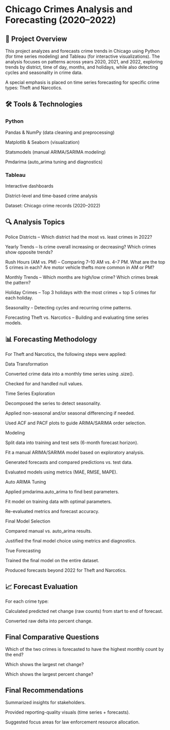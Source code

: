 # Chicago Crimes Analysis and Forecasting (2020–2022)
## 📌 Project Overview

This project analyzes and forecasts crime trends in Chicago using Python (for time series modeling) and Tableau (for interactive visualizations). The analysis focuses on patterns across years 2020, 2021, and 2022, exploring trends by district, time of day, months, and holidays, while also detecting cycles and seasonality in crime data.

A special emphasis is placed on time series forecasting for specific crime types: Theft and Narcotics.

## 🛠️ Tools & Technologies

### Python

Pandas & NumPy (data cleaning and preprocessing)

Matplotlib & Seaborn (visualization)

Statsmodels (manual ARIMA/SARIMA modeling)

Pmdarima (auto_arima tuning and diagnostics)

### Tableau

Interactive dashboards

District-level and time-based crime analysis

Dataset: Chicago crime records (2020–2022)

## 🔍 Analysis Topics

Police Districts – Which district had the most vs. least crimes in 2022?

Yearly Trends – Is crime overall increasing or decreasing? Which crimes show opposite trends?

Rush Hours (AM vs. PM) – Comparing 7–10 AM vs. 4–7 PM. What are the top 5 crimes in each? Are motor vehicle thefts more common in AM or PM?

Monthly Trends – Which months are high/low crime? Which crimes break the pattern?

Holiday Crimes – Top 3 holidays with the most crimes + top 5 crimes for each holiday.

Seasonality – Detecting cycles and recurring crime patterns.

Forecasting Theft vs. Narcotics – Building and evaluating time series models.

## 📊 Forecasting Methodology

For Theft and Narcotics, the following steps were applied:

Data Transformation

Converted crime data into a monthly time series using .size().

Checked for and handled null values.

Time Series Exploration

Decomposed the series to detect seasonality.

Applied non-seasonal and/or seasonal differencing if needed.

Used ACF and PACF plots to guide ARIMA/SARIMA order selection.

Modeling

Split data into training and test sets (6-month forecast horizon).

Fit a manual ARIMA/SARIMA model based on exploratory analysis.

Generated forecasts and compared predictions vs. test data.

Evaluated models using metrics (MAE, RMSE, MAPE).

Auto ARIMA Tuning

Applied pmdarima.auto_arima to find best parameters.

Fit model on training data with optimal parameters.

Re-evaluated metrics and forecast accuracy.

Final Model Selection

Compared manual vs. auto_arima results.

Justified the final model choice using metrics and diagnostics.

True Forecasting

Trained the final model on the entire dataset.

Produced forecasts beyond 2022 for Theft and Narcotics.

## 📈 Forecast Evaluation

For each crime type:

Calculated predicted net change (raw counts) from start to end of forecast.

Converted raw delta into percent change.

## Final Comparative Questions

Which of the two crimes is forecasted to have the highest monthly count by the end?

Which shows the largest net change?

Which shows the largest percent change?

## Final Recommendations

Summarized insights for stakeholders.

Provided reporting-quality visuals (time series + forecasts).

Suggested focus areas for law enforcement resource allocation.
